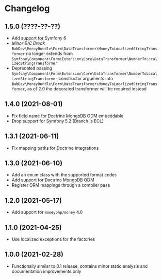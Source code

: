 # Changelog

## 1.5.0 (????-??-??)

- Add support for Symfony 6
- *Minor B/C Break* `BabDev\MoneyBundle\Form\DataTransformer\MoneyToLocalizedStringTransformer` no longer extends from `Symfony\Component\Form\Extension\Core\DataTransformer\NumberToLocalizedStringTransformer`
- Deprecated passing `Symfony\Component\Form\Extension\Core\DataTransformer\NumberToLocalizedStringTransformer` constructor arguments into `BabDev\MoneyBundle\Form\DataTransformer\MoneyToLocalizedStringTransformer`, as of 2.0 the decorated transformer will be required instead 

## 1.4.0 (2021-08-01)

- Fix field name for Doctrine MongoDB ODM embeddable
- Drop support for Symfony 5.2 (Branch is EOL)

## 1.3.1 (2021-06-11)

- Fix mapping paths for Doctrine integrations

## 1.3.0 (2021-06-10)

- Add an enum class with the supported format codes
- Add support for Doctrine MongoDB ODM
- Register ORM mappings through a compiler pass

## 1.2.0 (2021-05-17)

- Add support for `moneyphp/money` 4.0

## 1.1.0 (2021-04-25)

- Use localized exceptions for the factories

## 1.0.0 (2021-02-28)

- Functionally similar to 0.1 release, contains minor static analysis and documentation improvements only
